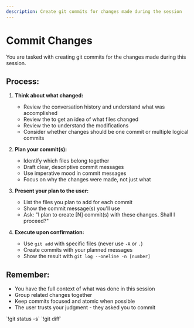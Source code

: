 ```yaml
---
description: Create git commits for changes made during the session
---
```


# Commit Changes

You are tasked with creating git commits for the changes made during this session.

## Process:

1. **Think about what changed:**
   - Review the conversation history and understand what was accomplished
   - Review the <git-status> to get an idea of what files changed
   - Review the <git-diff> to understand the modifications
   - Consider whether changes should be one commit or multiple logical commits

2. **Plan your commit(s):**
   - Identify which files belong together
   - Draft clear, descriptive commit messages
   - Use imperative mood in commit messages
   - Focus on why the changes were made, not just what

3. **Present your plan to the user:**
   - List the files you plan to add for each commit
   - Show the commit message(s) you'll use
   - Ask: "I plan to create [N] commit(s) with these changes. Shall I proceed?"

4. **Execute upon confirmation:**
   - Use `git add` with specific files (never use `-A` or `.`)
   - Create commits with your planned messages
   - Show the result with `git log --oneline -n [number]`

## Remember:

- You have the full context of what was done in this session
- Group related changes together
- Keep commits focused and atomic when possible
- The user trusts your judgment - they asked you to commit

<git-status>
`!git status -s`
</git-status>

<git-diff>
`!git diff`
</git-diff>
